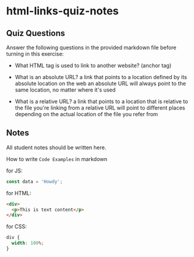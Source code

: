 # html-links-quiz-notes

## Quiz Questions

Answer the following questions in the provided markdown file before turning in this exercise:

- What HTML tag is used to link to another website?
  <a> (anchor tag)

- What is an absolute URL?
  a link that points to a location defined by its absolute location on the web
  an absolute URL will always point to the same location, no matter where it's used

- What is a relative URL?
  a link that points to a location that is relative to the file you're linking from
  a relative URL will point to different places depending on the actual location of the file you refer from

## Notes

All student notes should be written here.

How to write `Code Examples` in markdown

for JS:

```javascript
const data = 'Howdy';
```

for HTML:

```html
<div>
  <p>This is text content</p>
</div>
```

for CSS:

```css
div {
  width: 100%;
}
```
